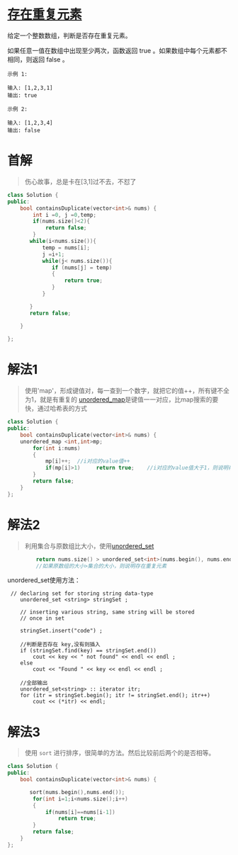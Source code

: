 # [存在重复元素](https://leetcode-cn.com/problems/contains-duplicate/)

给定一个整数数组，判断是否存在重复元素。

如果任意一值在数组中出现至少两次，函数返回 true 。如果数组中每个元素都不相同，则返回 false 。

```
示例 1:

输入: [1,2,3,1]
输出: true
```
```
示例 2:

输入: [1,2,3,4]
输出: false
```

# 首解
>伤心故事，总是卡在[3,1]过不去，不怼了
```C++
class Solution {
public:
    bool containsDuplicate(vector<int>& nums) {
        int i =0, j =0,temp;
        if(nums.size()<2){
            return false;
        }
       while(i<nums.size()){
           temp = nums[i];
           j =i+1;
           while(j< nums.size()){
              if (nums[j] = temp)
              {
                  return true;
              }
           }

       }
       return false;

    }
    
};
```

# 解法1
>使用'map'，形成键值对，每一查到一个数字，就把它的值++，所有键不全为1，就是有重复的
[unordered_map](http://www.cplusplus.com/reference/unordered_map/unordered_map/)是键值一一对应，比map搜索的要快，通过哈希表的方式
```C++
class Solution {
public:
    bool containsDuplicate(vector<int>& nums) {
    unordered_map <int,int>mp;
        for(int i:nums)
        {
            mp[i]++;  //i对应的value值++
            if(mp[i]>1)     return true;    //i对应的value值大于1，则说明存在重复元素  
        }
        return false;
    }
};
```

# 解法2
>利用集合与原数组比大小，使用[unordered_set](https://www.geeksforgeeks.org/unordered_set-in-cpp-stl/)
```C++
         return nums.size() > unordered_set<int>(nums.begin(), nums.end()).size(); 
         //如果原数组的大小>集合的大小，则说明存在重复元素
```
unordered_set使用方法：
```
 // declaring set for storing string data-type 
    unordered_set <string> stringSet ; 
  
    // inserting various string, same string will be stored 
    // once in set 
  
    stringSet.insert("code") ; 
    
    //判断是否存在 key,没有则插入
    if (stringSet.find(key) == stringSet.end()) 
        cout << key << " not found" << endl << endl ; 
    else
        cout << "Found " << key << endl << endl ; 
    
    //全部输出
    unordered_set<string> :: iterator itr; 
    for (itr = stringSet.begin(); itr != stringSet.end(); itr++) 
        cout << (*itr) << endl; 
 ```

# 解法3
>使用 `sort` 进行排序，很简单的方法。然后比较前后两个的是否相等。
```C++
class Solution {
public:
    bool containsDuplicate(vector<int>& nums) {

       sort(nums.begin(),nums.end());
        for(int i=1;i<nums.size();i++)
        {
            if(nums[i]==nums[i-1])
                return true;
        } 
        return false;
    }
};
```

